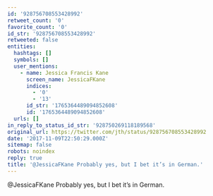 ```yaml
---
id: '928756708553428992'
retweet_count: '0'
favorite_count: '0'
id_str: '928756708553428992'
retweeted: false
entities:
  hashtags: []
  symbols: []
  user_mentions:
    - name: Jessica Francis Kane
      screen_name: JessicaFKane
      indices:
        - '0'
        - '13'
      id_str: '1765364489094852608'
      id: '1765364489094852608'
  urls: []
in_reply_to_status_id_str: '928750269118189568'
original_url: https://twitter.com/jth/status/928756708553428992
date: '2017-11-09T22:50:29.000Z'
sitemap: false
robots: noindex
reply: true
title: '@JessicaFKane Probably yes, but I bet it’s in German.'
---
```


@JessicaFKane Probably yes, but I bet it’s in German.